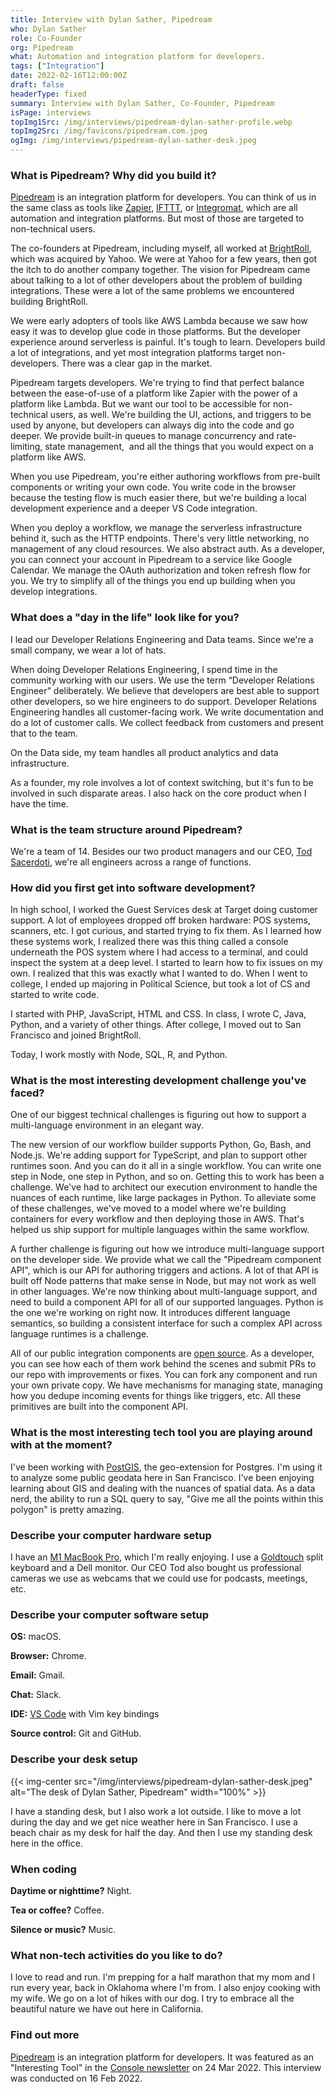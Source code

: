 ```yaml
---
title: Interview with Dylan Sather, Pipedream
who: Dylan Sather
role: Co-Founder
org: Pipedream
what: Automation and integration platform for developers.
tags: ["Integration"]
date: 2022-02-16T12:00:00Z
draft: false
headerType: fixed
summary: Interview with Dylan Sather, Co-Founder, Pipedream
isPage: interviews
topImg1Src: /img/interviews/pipedream-dylan-sather-profile.webp
topImg2Src: /img/favicons/pipedream.com.jpeg
ogImg: /img/interviews/pipedream-dylan-sather-desk.jpeg
---
```


### What is Pipedream? Why did you build it?

[Pipedream](https://pipedream.com/) is an integration platform for developers.
You can think of us in the same class as tools like
[Zapier](https://zapier.com/), [IFTTT](https://ifttt.com/), or
[Integromat](https://www.integromat.com/en), which are all automation and
integration platforms. But most of those are targeted to non-technical users.

The co-founders at Pipedream, including myself, all worked at
[BrightRoll](https://en.wikipedia.org/wiki/BrightRoll), which was acquired by
Yahoo. We were at Yahoo for a few years, then got the itch to do another company
together. The vision for Pipedream came about talking to a lot of other
developers about the problem of building integrations. These were a lot of the
same problems we encountered building BrightRoll.

We were early adopters of tools like AWS Lambda because we saw how easy it was
to develop glue code in those platforms. But the developer experience around
serverless is painful. It's tough to learn. Developers build a lot of
integrations, and yet most integration platforms target non-developers. There
was a clear gap in the market.

Pipedream targets developers. We're trying to find that perfect balance between
the ease-of-use of a platform like Zapier with the power of a platform like
Lambda. But we want our tool to be accessible for non-technical users, as well.
We're building the UI, actions, and triggers to be used by anyone, but
developers can always dig into the code and go deeper. We provide built-in
queues to manage concurrency and rate-limiting, state management,  and all the
things that you would expect on a platform like AWS.

When you use Pipedream, you're either authoring workflows from pre-built
components or writing your own code. You write code in the browser because the
testing flow is much easier there, but we're building a local development
experience and a deeper VS Code integration.

When you deploy a workflow, we manage the serverless infrastructure behind it,
such as the HTTP endpoints. There's very little networking, no management of any
cloud resources. We also abstract auth. As a developer, you can connect your
account in Pipedream to a service like Google Calendar. We manage the OAuth
authorization and token refresh flow for you. We try to simplify all of the
things you end up building when you develop integrations.

### What does a "day in the life" look like for you?

I lead our Developer Relations Engineering and Data teams. Since we're a small
company, we wear a lot of hats.

When doing Developer Relations Engineering, I spend time in the community
working with our users. We use the term “Developer Relations Engineer”
deliberately. We believe that developers are best able to support other
developers, so we hire engineers to do support. Developer Relations Engineering
handles all customer-facing work. We write documentation and do a lot of
customer calls. We collect feedback from customers and present that to the team.

On the Data side, my team handles all product analytics and data infrastructure.

As a founder, my role involves a lot of context switching, but it's fun to be
involved in such disparate areas. I also hack on the core product when I have
the time.

### What is the team structure around Pipedream?

We're a team of 14. Besides our two product managers and our CEO,
[Tod Sacerdoti](https://en.wikipedia.org/wiki/Tod_Sacerdoti), we're all
engineers across a range of functions.

### How did you first get into software development?

In high school, I worked the Guest Services desk at Target doing customer
support. A lot of employees dropped off broken hardware: POS systems, scanners,
etc. I got curious, and started trying to fix them. As I learned how these
systems work, I realized there was this thing called a console underneath the
POS system where I had access to a terminal, and could inspect the system at a
deep level. I started to learn how to fix issues on my own. I realized that this
was exactly what I wanted to do. When I went to college, I ended up majoring in
Political Science, but took a lot of CS and started to write code.

I started with PHP, JavaScript, HTML and CSS. In class, I wrote C, Java, Python,
and a variety of other things. After college, I moved out to San Francisco and
joined BrightRoll.

Today, I work mostly with Node, SQL, R, and Python.

### What is the most interesting development challenge you've faced?

One of our biggest technical challenges is figuring out how to support a
multi-language environment in an elegant way.

The new version of our workflow builder supports Python, Go, Bash, and Node.js.
We're adding support for TypeScript, and plan to support other runtimes soon.
And you can do it all in a single workflow. You can write one step in Node, one
step in Python, and so on. Getting this to work has been a challenge. We've had
to architect our execution environment to handle the nuances of each runtime,
like large packages in Python. To alleviate some of these challenges, we've
moved to a model where we're building containers for every workflow and then
deploying those in AWS. That's helped us ship support for multiple languages
within the same workflow.

A further challenge is figuring out how we introduce multi-language support on
the developer side. We provide what we call the "Pipedream component API", which
is our API for authoring triggers and actions. A lot of that API is built off
Node patterns that make sense in Node, but may not work as well in other
languages. We're now thinking about multi-language support, and need to build a
component API for all of our supported languages. Python is the one we're
working on right now. It introduces different language semantics, so building a
consistent interface for such a complex API across language runtimes is a
challenge.

All of our public integration components are
[open source](https://github.com/PipedreamHQ/pipedream). As a developer, you can
see how each of them work behind the scenes and submit PRs to our repo with
improvements or fixes. You can fork any component and run your own private copy.
We have mechanisms for managing state, managing how you dedupe incoming events
for things like triggers, etc. All these primitives are built into the component
API.

### What is the most interesting tech tool you are playing around with at the moment?

I've been working with [PostGIS](https://postgis.net/), the geo-extension for
Postgres. I'm using it to analyze some public geodata here in San Francisco.
I've been enjoying learning about GIS and dealing with the nuances of spatial
data. As a data nerd, the ability to run a SQL query to say, "Give me all the
points within this polygon" is pretty amazing.

### Describe your computer hardware setup

I have an [M1 MacBook Pro](https://www.apple.com/shop/buy-mac/macbook-pro),
which I'm really enjoying. I use a
[Goldtouch](https://www.goldtouch.com/ergonomic-keyboards/) split keyboard and a
Dell monitor. Our CEO Tod also bought us professional cameras we use as webcams
that we could use for podcasts, meetings, etc.

### Describe your computer software setup

**OS:** macOS.

**Browser:** Chrome.

**Email:** Gmail.

**Chat:** Slack.

**IDE:** [VS Code](https://code.visualstudio.com/) with Vim key bindings

**Source control:** Git and GitHub.

### Describe your desk setup

{{< img-center src="/img/interviews/pipedream-dylan-sather-desk.jpeg" alt="The desk of Dylan Sather, Pipedream" width="100%" >}}

I have a standing desk, but I also work a lot outside. I like to move a lot
during the day and we get nice weather here in San Francisco. I use a beach
chair as my desk for half the day. And then I use my standing desk here in the
office.

### When coding

**Daytime or nighttime?** Night.

**Tea or coffee?** Coffee.

**Silence or music?** Music.

### What non-tech activities do you like to do?

I love to read and run. I'm prepping for a half marathon that my mom and I run
every year, back in Oklahoma where I'm from. I also enjoy cooking with my wife.
We go on a lot of hikes with our dog. I try to embrace all the beautiful nature
we have out here in California.

### Find out more

[Pipedream](https://pipedream.com/) is an integration platform for developers.
It was featured as an "Interesting Tool" in the [Console newsletter](/) on 24
Mar 2022. This interview was conducted on 16 Feb 2022.
